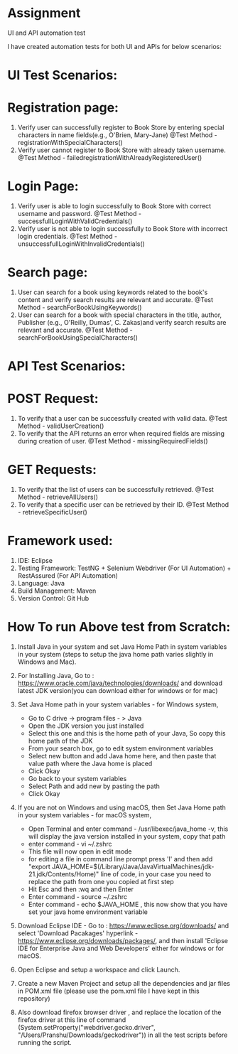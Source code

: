 # Assignment
UI and API automation test

I have created automation tests for both UI and APIs for below scenarios:

# UI Test Scenarios:

# Registration page:
1. Verify user can successfully register to Book Store by entering special characters in name fields(e.g., O'Brien, Mary-Jane)
   @Test Method - registrationWithSpecialCharacters()
2. Verify user cannot register to Book Store with already taken username.
   @Test Method - failedregistrationWithAlreadyRegisteredUser()

# Login Page:
1. Verify user is able to login successfully to Book Store with correct username and password.
   @Test Method - successfullLoginWithValidCredentials()
2. Verify user is not able to login successfully to Book Store with incorrect login credentials.
   @Test Method - unsuccessfullLoginWithInvalidCredentials()

# Search page:
1. User can search for a book using keywords related to the book's content and verify search results are relevant and accurate.
   @Test Method - searchForBookUsingKeywords()
2. User can search for a book with special characters in the title, author, Publisher (e.g., O'Reilly, Dumas', C. Zakas)and verify search results are relevant and accurate.
   @Test Method - searchForBookUsingSpecialCharacters()

# API Test Scenarios:

# POST Request:
1. To verify that a user can be successfully created with valid data.
   @Test Method - validUserCreation()
2. To verify that the API returns an error when required fields are missing during creation of user.
   @Test Method - missingRequiredFields()

# GET Requests:
1. To verify that the list of users can be successfully retrieved.
   @Test Method - retrieveAllUsers()
2. To verify that a specific user can be retrieved by their ID.
   @Test Method - retrieveSpecificUser()

# Framework used:
1. IDE: Eclipse
2. Testing Framework: TestNG + Selenium Webdriver (For UI Automation) + RestAssured (For API Automation)
3. Language: Java
4. Build Management: Maven
5. Version Control: Git Hub

# How To run Above test from Scratch:
1. Install Java in your system and set Java Home Path in system variables in your system (steps to setup the java home path varies slightly in Windows and Mac).
2. For Installing Java, Go to : https://www.oracle.com/java/technologies/downloads/ and download latest JDK version(you can download either for windows or for mac)
3. Set Java Home path in your system variables - for Windows system,

   * Go to C drive -> program files - > Java
   * Open the JDK version you just installed 
   * Select this one and this is the home path of your Java, So copy this home path of the JDK 
   * From your search box, go to edit system environment variables 
   * Select new button and add Java home here, and then paste that value path where the Java home is placed 
   * Click Okay 
   * Go back to your system variables 
   * Select Path and add new by pasting the path 
   * Click Okay
   
4. If you are not on Windows and using macOS, then Set Java Home path in your system variables - for macOS system,
  
   * Open Terminal and enter command - /usr/libexec/java_home -v, this will display the java version installed in your system, copy that path
   * enter command - vi ~/.zshrc
   * This file will now open in edit mode
   * for editing a file in command line prompt press 'I' and then add "export JAVA_HOME=$(/Library/Java/JavaVirtualMachines/jdk-21.jdk/Contents/Home)" line of code, in your case you need to replace the path from one you copied at first step
   * Hit Esc and then :wq and then Enter
   * Enter command - source ~/.zshrc
   * Enter command - echo $JAVA_HOME , this now show that you have set your java home environment variable
  
5. Download Eclipse IDE - Go to : https://www.eclipse.org/downloads/ and select 'Download Pacakages' hyperlink -https://www.eclipse.org/downloads/packages/, and then install 'Eclipse IDE for Enterprise Java and Web Developers' either for windows or for macOS.
6. Open Eclipse and setup a workspace and click Launch.
7. Create a new Maven Project and setup all the dependencies and jar files in POM.xml file (please use the pom.xml file I have kept in this repository)
8. Also download firefox browser driver , and replace the location of the firefox driver at this line of command (System.setProperty("webdriver.gecko.driver", "/Users/Pranshu/Downloads/geckodriver")) in all the test scripts before running the script.





















